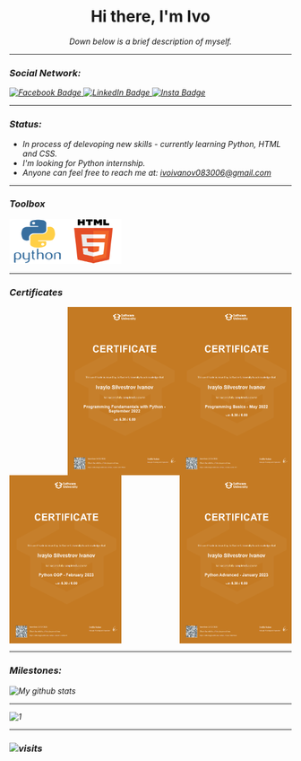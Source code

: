 <h1 align="center"><b> Hi there, I'm Ivo </b> </h1>

<p align="center"><i> Down below is a brief description of myself. </p>

---

### Social Network:

<div id="badges">
    <a href="https://www.facebook.com/ivo.silvestrov.9519/">
    <img src="https://img.shields.io/badge/Facebook-%231877F2.svg?style=for-the-badge&logo=Facebook&logoColor=white" alt="Facebook Badge"/>
  </a>
  <a href="https://www.linkedin.com/in/ivoivanov083006">
    <img src="https://img.shields.io/badge/LinkedIn-blue?style=for-the-badge&logo=linkedin&logoColor=white" alt="LinkedIn Badge"/>
  </a>
 <a href="https://www.instagram.com/ivosilvestrov">
    <img src="https://img.shields.io/badge/Instagram-E4405F?style=for-the-badge&logo=instagram&logoColor=white" alt="Insta Badge"/>
  </a>
</div>

---

### Status:
- In process of delevoping new skills - currently learning Python, HTML and CSS.
- I'm looking for Python internship.
- Anyone can feel free to reach me at: ivoivanov083006@gmail.com

---

### Toolbox

<img src="https://github.com/devicons/devicon/blob/master/icons/python/python-original-wordmark.svg" alt="Python Logo" width="100" height="80"><img src="https://github.com/devicons/devicon/blob/master/icons/html5/html5-original-wordmark.svg" alt="HMLT5 Logo" width="100" height="80">

---

### Certificates


<img align="right" src="https://github.com/ivoivanov0830006/0.0.Certification/blob/main/CertificatePythonBASICS.jpg" width="200" height="300"/>
<img align="right" src="https://github.com/ivoivanov0830006/0.0.Certification/blob/main/CertificatePythonFUNDAMENTALS.jpg" width="200" height="300"/>   
<img align="right" src="https://github.com/ivoivanov0830006/0.0.Certification/blob/main/CertificatePythonADVANCED.jpg" width="200" height="300"/>
<img align="center" src="https://github.com/ivoivanov0830006/0.0.Certification/blob/main/CertificatePythonOOP.jpg" width="200" height="300"/>


---

### Milestones:

<img align="center" src="https://github-readme-streak-stats.herokuapp.com?user=ivoivanov0830006&theme=horizon&hide_border=true&date_format=M%20j%5B%2C%20Y%5D" alt="My github stats" />

---

![1](https://user-images.githubusercontent.com/108527062/191570509-5bf32ec9-5719-4a6c-8808-9da825b27ca7.png)

---

### ![visits](https://komarev.com/ghpvc/?username=ivoivanov083006)
